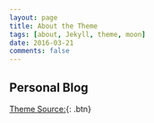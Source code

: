 ```yaml
---
layout: page
title: About the Theme
tags: [about, Jekyll, theme, moon]
date: 2016-03-21
comments: false
---
```


## Personal Blog

[Theme Source:](https://github.com/TaylanTatli/Moon){: .btn}
